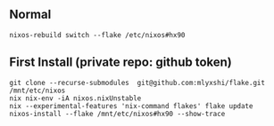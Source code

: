 ## Normal
```
nixos-rebuild switch --flake /etc/nixos#hx90
```

## First Install (private repo: github token)
```
git clone --recurse-submodules  git@github.com:mlyxshi/flake.git  /mnt/etc/nixos
nix nix-env -iA nixos.nixUnstable
nix --experimental-features 'nix-command flakes' flake update
nixos-install --flake /mnt/etc/nixos#hx90 --show-trace
```
